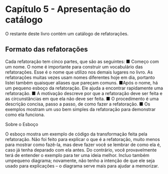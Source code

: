 # Capítulo 5 - Apresentação do catálogo

O restante deste livro contém um catálogo de refatorações.

## Formato das refatorações

Cada
refatoração tem cinco partes, que são as seguintes:
■ Começo com um nome. O nome é importante para construir um
vocabulário das refatorações. Esse é o nome que utilizo nos demais lugares
no livro. As refatorações muitas vezes usam nomes diferentes hoje em dia,
portanto listei também quaisquer aliases que pareçam comuns.
■Após o nome, há um pequeno esboço da refatoração. Ele ajuda a
encontrar rapidamente uma refatoração.
■ A motivação descreve por que a refatoração deve ser feita e as
circunstâncias em que ela não deve ser feita.
■ O procedimento é uma descrição concisa, passo a passo, de como fazer a
refatoração.
■ Os exemplos mostram um uso bem simples da refatoração para
demonstrar como ela funciona.

Sobre o Esboço

O esboço mostra um exemplo de código da transformação feita pela
refatoração. Não foi feito para explicar o que é a refatoração, muito menos
para mostrar como fazê-la, mas deve fazer você se lembrar de como ela é,
caso já tenha deparado com ela antes. Do contrário, você provavelmente terá
de entender o exemplo para ter uma ideia melhor. Incluo também umpequeno diagrama; novamente, não tenho a intenção de que ele seja usado
para explicações – o diagrama serve mais para ajudar a memorizar.


